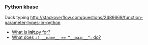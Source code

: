 ### Python kbase


Duck typing
http://stackoverflow.com/questions/2489669/function-parameter-types-in-python


- [What is __init__.py for?](http://stackoverflow.com/questions/448271/what-is-init-py-for)
- [What does `if __name__ == “__main__”:` do?](http://stackoverflow.com/questions/419163/what-does-if-name-main-do)

